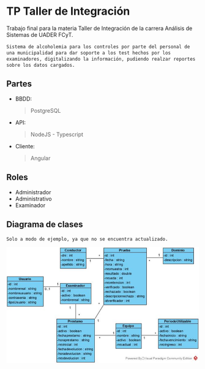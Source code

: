 # TP Taller de Integración

Trabajo final para la materia Taller de Integración de la carrera Análisis de Sistemas de UADER FCyT.

    Sistema de alcoholemia para los controles por parte del personal de una municipalidad para dar soporte a los test hechos por los examinadores, digitalizando la información, pudiendo realzar reportes sobre los datos cargados.

## Partes

- BBDD: 
    > PostgreSQL
- API: 
    > NodeJS - Typescript
- Cliente: 
    > Angular


## Roles

- Administrador
- Administrativo
- Examinador

## Diagrama de clases

    Solo a modo de ejemplo, ya que no se encuentra actualizado.

![diagrama](https://github.com/alexismorison95/taller_2021/blob/main/diagramas/Class%20Diagram1.jpg?raw=true)
